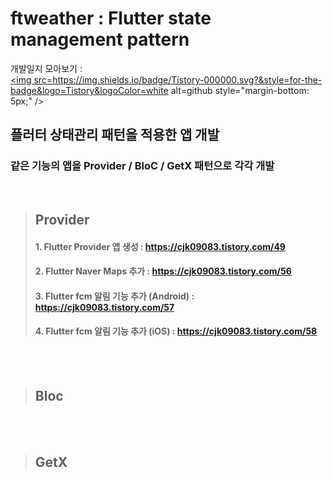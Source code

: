 # ftweather : Flutter state management pattern

개발일지 모아보기 :\
<a href="https://cjk09083.tistory.com/category/%ED%94%84%EB%A1%9C%EC%A0%9D%ED%8A%B8%EB%93%A4/%EB%82%A0%EC%94%A8%EC%95%B1" target="_blank">
<img src=https://img.shields.io/badge/Tistory-000000.svg?&style=for-the-badge&logo=Tistory&logoColor=white alt=github style="margin-bottom: 5px;" />
</a> 


## 플러터 상태관리 패턴을 적용한 앱 개발 <br>
### 같은 기능의 앱을 Provider / BloC / GetX 패턴으로 각각 개발 <br>
<br>


>## Provider 
>####   1. Flutter Provider 앱 생성 : https://cjk09083.tistory.com/49
>####   2. Flutter Naver Maps 추가 : https://cjk09083.tistory.com/56
>####   3. Flutter fcm 알림 기능 추가 (Android) : https://cjk09083.tistory.com/57
>####   4. Flutter fcm 알림 기능 추가 (iOS) : https://cjk09083.tistory.com/58

<br>
<br>

>## Bloc

<br>
<br>

>## GetX
